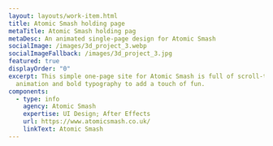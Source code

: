 ```yaml
---
layout: layouts/work-item.html
title: Atomic Smash holding page
metaTitle: Atomic Smash holding pag
metaDesc: An animated single-page design for Atomic Smash
socialImage: /images/3d_project_3.webp
socialImageFallback: /images/3d_project_3.jpg
featured: true
displayOrder: "0"
excerpt: This simple one-page site for Atomic Smash is full of scroll-triggered
  animation and bold typography to add a touch of fun.
components:
  - type: info
    agency: Atomic Smash
    expertise: UI Design; After Effects
    url: https://www.atomicsmash.co.uk/
    linkText: Atomic Smash
---
```

